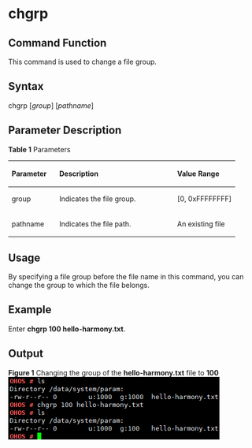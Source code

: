 # chgrp<a name="EN-US_TOPIC_0000001052370297"></a>

## Command Function<a name="section6103119161418"></a>

This command is used to change a file group.

## Syntax<a name="section186958132141"></a>

chgrp \[_group_\] \[_pathname_\]

## Parameter Description<a name="section81796174141"></a>

**Table  1**  Parameters

<a name="table1049mcpsimp"></a>
<table><thead align="left"><tr id="row1055mcpsimp"><th class="cellrowborder" valign="top" width="21%" id="mcps1.2.4.1.1"><p id="p1057mcpsimp"><a name="p1057mcpsimp"></a><a name="p1057mcpsimp"></a><strong id="b152503343511626"><a name="b152503343511626"></a><a name="b152503343511626"></a>Parameter</strong></p>
</th>
<th class="cellrowborder" valign="top" width="52%" id="mcps1.2.4.1.2"><p id="p1059mcpsimp"><a name="p1059mcpsimp"></a><a name="p1059mcpsimp"></a><strong id="b14728419275"><a name="b14728419275"></a><a name="b14728419275"></a>Description</strong></p>
</th>
<th class="cellrowborder" valign="top" width="27%" id="mcps1.2.4.1.3"><p id="p1061mcpsimp"><a name="p1061mcpsimp"></a><a name="p1061mcpsimp"></a><strong id="b71533702411626"><a name="b71533702411626"></a><a name="b71533702411626"></a>Value Range</strong></p>
</th>
</tr>
</thead>
<tbody><tr id="row1062mcpsimp"><td class="cellrowborder" valign="top" width="21%" headers="mcps1.2.4.1.1 "><p id="p1064mcpsimp"><a name="p1064mcpsimp"></a><a name="p1064mcpsimp"></a>group</p>
</td>
<td class="cellrowborder" valign="top" width="52%" headers="mcps1.2.4.1.2 "><p id="p1066mcpsimp"><a name="p1066mcpsimp"></a><a name="p1066mcpsimp"></a>Indicates the file group.</p>
</td>
<td class="cellrowborder" valign="top" width="27%" headers="mcps1.2.4.1.3 "><p id="p1068mcpsimp"><a name="p1068mcpsimp"></a><a name="p1068mcpsimp"></a>[0, 0xFFFFFFFF]</p>
</td>
</tr>
<tr id="row172161126124218"><td class="cellrowborder" valign="top" width="21%" headers="mcps1.2.4.1.1 "><p id="p12217026154215"><a name="p12217026154215"></a><a name="p12217026154215"></a>pathname</p>
</td>
<td class="cellrowborder" valign="top" width="52%" headers="mcps1.2.4.1.2 "><p id="p4218826194210"><a name="p4218826194210"></a><a name="p4218826194210"></a>Indicates the file path.</p>
</td>
<td class="cellrowborder" valign="top" width="27%" headers="mcps1.2.4.1.3 "><p id="p182181026104214"><a name="p182181026104214"></a><a name="p182181026104214"></a>An existing file</p>
</td>
</tr>
</tbody>
</table>

## Usage<a name="section14330152417140"></a>

By specifying a file group before the file name in this command, you can change the group to which the file belongs.

## Example<a name="section951823119149"></a>

Enter  **chgrp 100 hello-harmony.txt**.

## Output<a name="section14271133125715"></a>

**Figure  1**  Changing the group of the  **hello-harmony.txt**  file to  **100**<a name="fig17908710194919"></a>  
![](figures/changing-the-group-of-the-hello-harmony-txt-file-to-100.png "changing-the-group-of-the-hello-harmony-txt-file-to-100")

